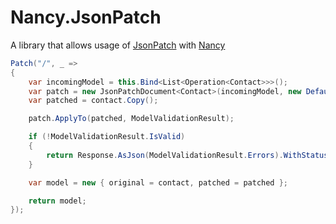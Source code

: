 # Nancy.JsonPatch

A library that allows usage of [JsonPatch](http://jsonpatch.com/) with [Nancy](http://github.com/nancyfx/nancy)

```csharp
Patch("/", _ =>
{
    var incomingModel = this.Bind<List<Operation<Contact>>>();
    var patch = new JsonPatchDocument<Contact>(incomingModel, new DefaultContractResolver());
    var patched = contact.Copy();

    patch.ApplyTo(patched, ModelValidationResult);

    if (!ModelValidationResult.IsValid)
    {
        return Response.AsJson(ModelValidationResult.Errors).WithStatusCode(422);
    }

    var model = new { original = contact, patched = patched };

    return model;
});
```